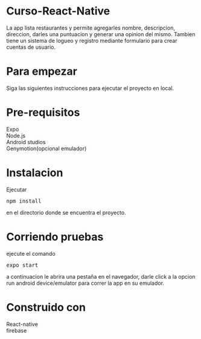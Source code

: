 # Curso-React-Native
La app lista restaurantes y permite agregarles nombre, descripcion, direccion, darles una puntuacion y generar una opinion del mismo. Tambien tiene un sistema de logueo y registro mediante formulario para crear cuentas de usuario.

# Para empezar

Siga las siguientes instrucciones para ejecutar el proyecto en local.

# Pre-requisitos

Expo <br>
Node.js<br>
Android studios<br>
Genymotion(opcional emulador)

# Instalacion

Ejecutar <pre>npm install</pre> en el directorio donde se encuentra el proyecto.

# Corriendo pruebas 

ejecute el comando <pre>expo start</pre> a continuacion le abrira una pestaña en el navegador, darle click a la opcion run android device/emulator para correr la app en su emulador.

# Construido con 

React-native<br>
firebase



